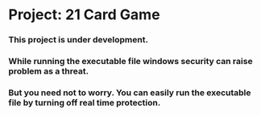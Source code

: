 # Project: 21 Card Game

### This project is under development.
### While running the executable file windows security can raise problem as a threat.
### But you need not to worry. You can easily run the executable file by turning off real time protection.
